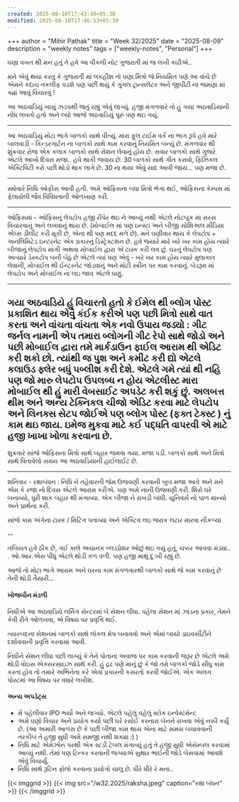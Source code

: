 ```yaml
---
created: 2025-08-10T17:43:49+05:30
modified: 2025-08-10T17:46:53+05:30
---
```


+++
author = "Mihir Pathak"
title = "Week 32/2025"
date = "2025-08-09"
description = "weekly notes"
tags = ["weekly-notes", "Personal"]
+++

ઘણા વખત થી મન હતું તે હવે આ વીકલી નોટ ગુજરાતી માં જ લખી કાઢીએ..

મને એવું થયા કરતુ કે ગુજરાતી માં લકહીશ તો ઘણા મિત્રો જે નિયમિત પણે આ વાંચે છે એમને કદાચ તકલીફ પડશે પણ પછી થયું કે ગુગલ ટ્રાન્સલેટર અને જીપીટી ના જમણા માં ક્યાં આવું વિચારવું ! 

આ અઠવાડિયું ખાસું ઝડપથી જતું રહ્યું એવું લાગ્યું. હજી મંગળવારે તો હું ગયા અઠવાડિયાની નોંધ લખતો હતો અને લ્યો આજે અઠવાડિયું પૂરું પણ થઇ ગયું.

---

આ અઠવાડિયું મોટા ભાગે બાળકો સાથે વીત્યું. મારા ફૂલ ટાઈમ વર્ક ના ભાગ રૂપે હવે મારે બાલવાડી - કિન્ડરગાર્ટન ના બાળકો સાથે કામ કરવાનું નિયમિત બન્યું છે. મંગળવાર થી શુક્રવાર રોજ એક કલાક બાળકો સાથે સેશન લેવાનું હોય છે. સવાર બાળકો સાથે ગુજરે એટલે આખો દિવસ મજા.. હવે થાકી જવાય છે. 30 બાળકો સાથે ગીત કરાવો, ફિઝિકલ એક્ટિવિટી કરો પછી થોડો થાક લાગે છે. 30 ના થયા એવું યાદ આવી જાય... પણ મજા છે.

---

સ્મોવારે નિધિ ઓફીસ આવી હતી. અમે ઓફિસના બધા મિત્રો ભેગા થઈ, ઓફિસના કેમ્પસ માં ફેલાયેલી જૈવ વિવિધતાની ઓળખાણ કરી.

---

ઓફિસમાં - ઓફિસનું લેપટોપ હજી રીપેર થઇ ને આવ્યું નથી એટલે નોટબુક માં સરસ વિચારવાનું અને લખવાનું થાય છે. (મોબાઈલ માં પણ ઇન્સ્ટા અને બીજી સોશિઅલ મીડિયા એપ્સ ડીલીટ કરી મૂકી છે, એના થી પણ મદદ મળે છે).  મને ઘણીવાર થાય કે લેપટોપ + અનલિમિટેડ ઇન્ટરનેટ એક પ્રકારનું ડિસ્ટ્રેક્ટશન છે.
હવે જ્યારે મારે ખરે ખર કામ હોય ત્યારે બીજાનું લેપટોપ માંગી અથવા મોબાઈલ દ્વારા એ ટાસ્ક કરી લવ છું. ઘરનું લેપટોપ પણ અત્યારે ડેસ્કટોપ બની બેઠું છે એટલે ત્યાં પણ એવું - ખરે ખર કામ હોય ત્યારે મુલાકાત લેવાની, મોબાઈલ થી ઈન્ટરનેટ જોડવાનું અને મોટી સ્ક્રીન પર કામ કરવાનું.  બેડરૂમ માં લેપટોપ અને મોબાઈલ ના લઇ જાવ એટલે ઘણું. 

---

ગયા અઠવાડિયે હું વિચારતો હતો કે ઈમેલ થી બ્લોગ પોસ્ટ પ્રકાશિત થાય એવું કંઈક કરીએ પણ પછી મિત્રો સાથે વાત કરતા અને વાંચતા વાંચતા એક નવો ઉપાય જડ્યો : ગીટ જર્નલ નામની એપ તમારા બ્લોગની ગીટ રેપો સાથે જોડો અને પછી મોબાઈલ દ્વારા તમે માર્કડાઉન ફાઈલ આરામ થી એડિટ કરી શકો છો. ત્યાંથી જ પુશ અને કમીટ કરી દ્યો એટલે કલાઉડ ફ્લેર બધું પબ્લીશ કરી દેશે. એટલે ગમે ત્યાં થી નહિ પણ જો મારુ લેપટોપ ઉપલબ્ધ ન હોય એટલીસ્ટ મારા મોબાઈલ થી હું મારી વેબસાઈટ અપડેટ કરી શકું છું. અલબત્ત થીમ અને અન્ય ટેક્નિકલ ચીજો એડિટ કરવા માટે લેપટોપ અને લિનક્સ સેટપ જોઈએ પણ બ્લોગ પોસ્ટ (ફક્ત ટેક્સ્ટ ) નું કામ થઇ જાય. ઇમેજ મુકવા માટે કઈ પદ્ધતિ વાપરવી એ માટે હજી ખાખા ખોળા કરવાના છે.
---

શુક્રવારે સાંજે ઓફિસના મિત્રો સાથે બહાર જમવા ગયા. મજા પડી. બાળકો સાથે અને મિત્રો સાથે વિતાવેલો સમય આ અઠવાડિયાની હાઈલાઈટ છે.

---

શનિવાર - રક્ષાબંધન : નિધિ ને તહેવારની જેમ ઉજવણી કરવાની ખુબ મજા આવે અને મને એમ કે રજા નો દિવસ એટલે આરામ કરીએ. પણ અમે નાની ઉજવણી કરી. શિરો ઘરે બનાવ્યો, પુરી શાક બહાર થી મંગાવ્યા. એક બીજા ને રાખડી બાંધી. યુનિવર્સ નો પાળ માન્યો અને પ્રાર્થના કરી.

સાંજે કામ અંગેના ટાસ્ક / મિટિંગ પતાવ્યા અને એક્ટિવ લઇ જરાક લટાર મારવા નીકળ્યા 

--

તબિયત હવે ઠીક છે, ગઈ કાલે અચાનક બ્લડપ્રેશર ઓછું થઇ ગયું હતું, ચક્કર આવવા મંડ્યા.. . ઓ.આર.એસ પીધું એટલે થોડી કળ વળી. પણ હજી માથું દુઃખી રહ્યું છે.

આજે તો મોટા ભાગે આરામ અને ઘરના કામ
મંગળવારથી બાળકો સાથે જે કામ કરવાનું છે તેની થોડી તૈયારી... 

#### ખોજબીન મંડળી

નિધીએ આ અઠવાડિયે લર્નિંગ સેન્ટરમાં બે સેશન લીધા.
પહેલા સેશન માં ઝાડના પ્રકાર, તેમને કેવી રીતે ઓળખવા, એ વિષય પર પ્રવૃત્તિ થઈ.

ત્યારબદના સેશનમાં બાળકો સાથે લોકલ મેપ બનાવવો અને એમાં બાયો ડાઇવર્સીટીને દર્શાવવાની પ્રવૃત્તિ કરવામાં આવી.

નિધીને સેશન લીધા પછી લાગ્યું કે તેને પોતાના અવાજ પર કામ કરવાની જરૂર છે એટલે અમે થોડી વોઇસ એક્સરસાઇઝ સાથે કરી. હું દ્રઢ પણે માનું છું કે જો તમે બાળકો જોડે સીધુ કામ કરતા હોવ તો તમારે અભિનેતા કરે એવા પ્રકારની કસરતો કરવી જોઈએ. એક અલગ પોસ્ટમાં આ વિષય પર વધારે લખીશ.

#### અન્ય અપડેટ્સ

- મેં પહેલીવાર IPO ભર્યો અને લાગ્યો. એટલે પહેલું વહેલું સ્ટોક ઇન્વેસ્ટમેન્ટ
- અમે ઘણો વિચાર અને પ્રયોગ કર્યા પછી ઘરે રસોઈ કરનારા બેનને રાખવા એવું નક્કી કર્યું છે. (આ અમારી આળસ છે કે પછી બીજા કામ થાય એના માટે સમય બચાવવાની તરકીબ તે હજી સુધી અમે સમજી નથી શક્યા :) )
- નિધિ માટે એમેઝોન પરથી એક સ્ટડી ટેબલ મંગાવ્યું હતું તે હજી સુધી એસેમ્બલ કરવામાં આવ્યું નથી. તેમાં પણ ટિન્કર કરવાની જગ્યાએ સુથાર ભાઈની જોડે બેસવામાં આવશે એવું વિચાર્યું. 
- નિધિ સાથે રૂટિન ફોલો કરવાના પ્રયોગો ચાલુ છે. ધીરે ધીરે રે મના..

{{< imggrid >}}
{{< img src="/w32.2025/raksha.jpeg" caption="રક્ષા બંધન" >}}
{{< /imggrid >}}
